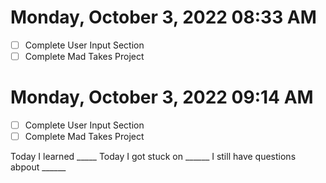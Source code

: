 # Monday, October  3, 2022 08:33 AM
- [ ] Complete User Input Section
- [ ] Complete Mad Takes Project
# Monday, October  3, 2022 09:14 AM
- [ ] Complete User Input Section
- [ ] Complete Mad Takes Project

Today I learned _____
Today I got stuck on ______
I still have questions abpout ______